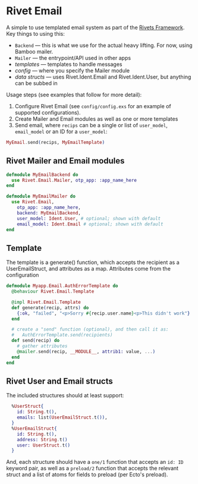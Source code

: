 # Rivet Email

A simple to use templated email system as part of the [Rivets Framework](https://docs.google.com/document/d/1ntoTA9YRE7KvKpmwZRtfzKwTZNgo2CY6YfJnDNQAlBc). Key things to using this:

* `Backend` — this is what we use for the actual heavy lifting. For now, using Bamboo mailer.
* `Mailer` — the entrypoint/API used in other apps
* *templates* — templates to handle messages
* *config* — where you specify the Mailer module
* *data structs* — uses Rivet.Ident.Email and Rivet.Ident.User, but anything can be subbed in

Usage steps (see examples that follow for more detail):

1. Configure Rivet Email (see `config/config.exs` for an example of supported configurations).
2. Create Mailer and Email modules as well as one or more templates
3. Send email, where `recips` can be a single or list of
   `user_model`, `email_model` or an ID for a `user_model`:

```elixir
MyEmail.send(recips, MyEmailTemplate)
```

## Rivet Mailer and Email modules

```elixir
defmodule MyEmailBackend do
  use Rivet.Email.Mailer, otp_app: :app_name_here
end
```

```elixir
defmodule MyEmailMailer do
  use Rivet.Email,
    otp_app: :app_name_here,
    backend: MyEmailBackend,
    user_model: Ident.User, # optional; shown with default
    email_model: Ident.Email # optional; shown with default
end
```

## Template

The template is a generate() function, which accepts the recipient as a UserEmailStruct,
and attributes as a map. Attributes come from the configuration

```elixir
defmodule Myapp.Email.AuthErrorTemplate do
  @behaviour Rivet.Email.Template

  @impl Rivet.Email.Template
  def generate(recip, attrs) do
    {:ok, "failed", "<p>Sorry #{recip.user.name}<p>This didn't work"}
  end

  # create a "send" function (optional), and then call it as:
  #   AuthErrorTemplate.send(recipients)
  def send(recip) do
    # gather attributes
    @mailer.send(recip, __MODULE__, attrib1: value, ...)
  end
end
```

## Rivet User and Email structs

The included structures should at least support:

```elixir
  %UserStruct{
    id: String.t(),
    emails: list(UserEmailStruct.t()),
  }
  %UserEmailStruct{
    id: String.t(),
    address: String.t()
    user: UserStruct.t()
  }
```

And, each structure should have a `one/1` function that accepts an `id: ID`
keyword pair, as well as a `preload/2` function that accepts the relevant
struct and a list of atoms for fields to preload (per Ecto's preload).
